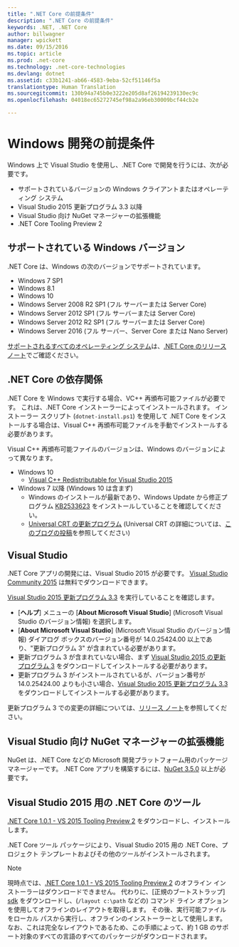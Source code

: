 ```yaml
---
title: ".NET Core の前提条件"
description: ".NET Core の前提条件"
keywords: .NET, .NET Core
author: billwagner
manager: wpickett
ms.date: 09/15/2016
ms.topic: article
ms.prod: .net-core
ms.technology: .net-core-technologies
ms.devlang: dotnet
ms.assetid: c33b1241-ab66-4583-9eba-52cf51146f5a
translationtype: Human Translation
ms.sourcegitcommit: 130b94a745b0e3222e205d8af26194239130ec9c
ms.openlocfilehash: 04018ec65272745ef98a2a96eb30009bcf44cb2e

---
```


# <a name="prerequisites-for-windows-development"></a>Windows 開発の前提条件

Windows 上で Visual Studio を使用し、.NET Core で開発を行うには、次が必要です。

* サポートされているバージョンの Windows クライアントまたはオペレーティング システム
* Visual Studio 2015 更新プログラム 3.3 以降
* Visual Studio 向け NuGet マネージャーの拡張機能
* .NET Core Tooling Preview 2

## <a name="supported-windows-versions"></a>サポートされている Windows バージョン

.NET Core は、Windows の次のバージョンでサポートされています。

* Windows 7 SP1
* Windows 8.1
* Windows 10
* Windows Server 2008 R2 SP1 (フル サーバーまたは Server Core)
* Windows Server 2012 SP1 (フル サーバーまたは Server Core)
* Windows Server 2012 R2 SP1 (フル サーバーまたは Server Core)
* Windows Server 2016 (フル サーバー、Server Core または Nano Server)

[サポートされるすべてのオペレーティング システム](https://github.com/dotnet/core/blob/master/release-notes/1.0/1.0.0.md#rtm-platform-support)は、[.NET Core のリリース ノート](https://github.com/dotnet/core/blob/master/release-notes/1.0/1.0.0.md)でご確認ください。

## <a name="net-core-dependencies"></a>.NET Core の依存関係

.NET Core を Windows で実行する場合、VC++ 再頒布可能ファイルが必要です。 これは、.NET Core インストーラーによってインストールされます。 インストーラー スクリプト (`dotnet-install.ps1`) を使用して .NET Core をインストールする場合は、Visual C++ 再頒布可能ファイルを手動でインストールする必要があります。 

Visual C++ 再頒布可能ファイルのバージョンは、Windows のバージョンによって異なります。

* Windows 10
    * [Visual C++ Redistributable for Visual Studio 2015](https://www.microsoft.com/en-us/download/details.aspx?id=48145)
* Windows 7 以降 (Windows 10 は含まず)
    * Windows のインストールが最新であり、Windows Update から修正プログラム [KB2533623](https://support.microsoft.com/en-us/kb/2533623) をインストールしていることを確認してください。
    * [Universal CRT の更新プログラム](https://www.microsoft.com/en-us/download/details.aspx?id=48234) (Universal CRT の詳細については、[このブログの投稿](https://blogs.msdn.microsoft.com/vcblog/2015/03/03/introducing-the-universal-crt/)を参照してください)

## <a name="visual-studio"></a>Visual Studio

.NET Core アプリの開発には、Visual Studio 2015 が必要です。 [Visual Studio Community 2015](https://www.visualstudio.com/downloads/download-visual-studio-vs) は無料でダウンロードできます。 

[Visual Studio 2015 更新プログラム 3.3](https://msdn.microsoft.com/library/mt752379.aspx) を実行していることを確認します。

* [**ヘルプ**] メニューの [**About Microsoft Visual Studio**] (Microsoft Visual Studio のバージョン情報) を選択します。
* [**About Microsoft Visual Studio**] (Microsoft Visual Studio のバージョン情報) ダイアログ ボックスのバージョン番号が 14.0.25424.00 以上であり、"更新プログラム 3" が含まれている必要があります。
* 更新プログラム 3 が含まれていない場合、まず [Visual Studio 2015 の更新プログラム 3](https://www.visualstudio.com/news/releasenotes/vs2015-update3-vs) をダウンロードしてインストールする必要があります。
* 更新プログラム 3 がインストールされているが、バージョン番号が 14.0.25424.00 よりも小さい場合、[Visual Studio 2015 更新プログラム 3.3](https://msdn.microsoft.com/library/mt752379.aspx) をダウンロードしてインストールする必要があります。

更新プログラム 3 での変更の詳細については、[リリース ノート](https://www.visualstudio.com/news/releasenotes/vs2015-update3-vs)を参照してください。

## <a name="nuget-manager-extension-for-visual-studio"></a>Visual Studio 向け NuGet マネージャーの拡張機能

NuGet は、.NET Core などの Microsoft 開発プラットフォーム用のパッケージ マネージャーです。 .NET Core アプリを構築するには、[NuGet 3.5.0](https://dist.nuget.org/visualstudio-2015-vsix/v3.5.0-beta/NuGet.Tools.vsix) 以上が必要です。

## <a name="net-core-tools-for-visual-studio-2015"></a>Visual Studio 2015 用の .NET Core のツール

[.NET Core 1.0.1 - VS 2015 Tooling Preview 2][sdk] をダウンロードし、インストールします。 

.NET Core ツール パッケージにより、Visual Studio 2015 用の .NET Core、プロジェクト テンプレートおよびその他のツールがインストールされます。

> [!NOTE]
現時点では、[.NET Core 1.0.1 - VS 2015 Tooling Preview 2][sdk] のオフライン インストーラーはダウンロードできません。 代わりに、[正規のブートストラップ] [sdk] をダウンロードし、(`/layout c:\path` などの) コマンド ライン オプションを使用してオフラインのレイアウトを取得します。 その後、実行可能ファイルをローカル パスから実行し、オフラインのインストーラーとして使用します。 なお、これは完全なレイアウトであるため、この手順によって、約 1 GB のサポート対象のすべての言語のすべてのパッケージがダウンロードされます。

[SDK]: https://go.microsoft.com/fwlink/?LinkID=827546



<!--HONumber=Nov16_HO1-->


